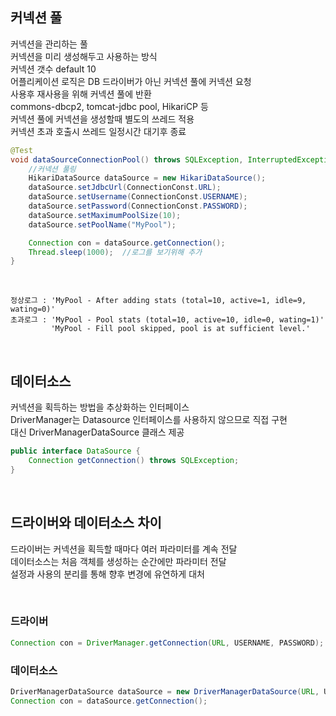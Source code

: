 ## 커넥션 풀
커넥션을 관리하는 풀  
커넥션을 미리 생성해두고 사용하는 방식  
커넥션 갯수 default 10  
어플리케이션 로직은 DB 드라이버가 아닌 커넥션 풀에 커넥션 요청  
사용후 재사용을 위해 커넥션 풀에 반환  
commons-dbcp2, tomcat-jdbc pool, HikariCP 등  
커넥션 풀에 커넥션을 생성할때 별도의 쓰레드 적용  
커넥션 초과 호출시 쓰레드 일정시간 대기후 종료  

````java
@Test
void dataSourceConnectionPool() throws SQLException, InterruptedException {
    //커넥션 풀링
    HikariDataSource dataSource = new HikariDataSource();
    dataSource.setJdbcUrl(ConnectionConst.URL);
    dataSource.setUsername(ConnectionConst.USERNAME);
    dataSource.setPassword(ConnectionConst.PASSWORD);
    dataSource.setMaximumPoolSize(10);
    dataSource.setPoolName("MyPool");

    Connection con = dataSource.getConnection();
    Thread.sleep(1000);  //로그를 보기위해 추가
}
````

<br>

    정상로그 : 'MyPool - After adding stats (total=10, active=1, idle=9, wating=0)'
    초과로그 : 'MyPool - Pool stats (total=10, active=10, idle=0, wating=1)'
             'MyPool - Fill pool skipped, pool is at sufficient level.' 

<br>

## 데이터소스
커넥션을 획득하는 방법을 추상화하는 인터페이스  
DriverManager는 Datasource 인터페이스를 사용하지 않으므로 직접 구현  
대신 DriverManagerDataSource 클래스 제공  

````java
public interface DataSource {
    Connection getConnection() throws SQLException;
}
````

<br>

## 드라이버와 데이터소스 차이
드라이버는 커넥션을 획득할 때마다 여러 파라미터를 계속 전달  
데이터소스는 처음 객체를 생성하는 순간에만 파라미터 전달  
설정과 사용의 분리를 통해 향후 변경에 유연하게 대처  

<br>

### 드라이버  
````java
Connection con = DriverManager.getConnection(URL, USERNAME, PASSWORD);
````

### 데이터소스
````java
DriverManagerDataSource dataSource = new DriverManagerDataSource(URL, USERNAME, PASSWORD);
Connection con = dataSource.getConnection();
````

<br>

